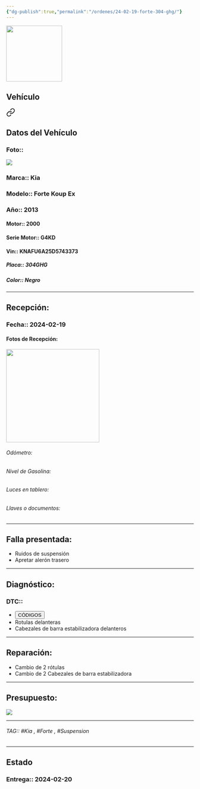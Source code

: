 ```yaml
---
{"dg-publish":true,"permalink":"/ordenes/24-02-19-forte-304-ghg/"}
---
```


<img src="https://lh3.googleusercontent.com/d/137fl3TIZ0-PU8b-Pt0bsjclwHub_u78G" width="150">

## Vehículo

<div class="transclusion internal-embed is-loaded"><a class="markdown-embed-link" href="/vehiculos/kia/forte-304-ghg/#datos-del-vehiculo" aria-label="Open link"><svg xmlns="http://www.w3.org/2000/svg" width="24" height="24" viewBox="0 0 24 24" fill="none" stroke="currentColor" stroke-width="2" stroke-linecap="round" stroke-linejoin="round" class="svg-icon lucide-link"><path d="M10 13a5 5 0 0 0 7.54.54l3-3a5 5 0 0 0-7.07-7.07l-1.72 1.71"></path><path d="M14 11a5 5 0 0 0-7.54-.54l-3 3a5 5 0 0 0 7.07 7.07l1.71-1.71"></path></svg></a><div class="markdown-embed">



## Datos del Vehículo 
### Foto:: 
<img src="https://lh3.googleusercontent.com/d/1ScpPPNoGOyDQ5oHoJH1CqrO_V7awxO4c">

### Marca:: Kia 
### Modelo:: Forte Koup Ex
### Año:: 2013
#### Motor:: 2000
#### Serie Motor:: G4KD
#### Vin:: KNAFU6A25D5743373
##### Placa:: 304GHG
##### Color:: Negro
---


</div></div>


## Recepción:
### Fecha:: 2024-02-19
#### Fotos de Recepción: 
<img src="https://lh3.googleusercontent.com/d/" width="250">

###### Odómetro: 
###### Nivel de Gasolina: 
###### Luces en tablero: 
###### Llaves o documentos: 

---

## Falla presentada:
- Ruidos de suspensión
- Apretar alerón trasero 


---

## Diagnóstico:
### DTC:: 

- <a href="http"><button class="btn success">CÓDIGOS</button></a>
- Rotulas delanteras 
- Cabezales de barra estabilizadora delanteros 

---
## Reparación:
- Cambio de 2 rótulas
- Cambio de 2 Cabezales de barra estabilizadora 

---

## Presupuesto:

<img src="https://lh3.googleusercontent.com/d/">

---

###### TAG:: #Kia , #Forte , #Suspension 

---

## Estado

### Entrega:: 2024-02-20


